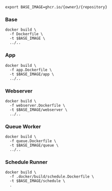 ```shell
export BASE_IMAGE=ghcr.io/{owner}/{repository}
```

### Base

```shell
docker build \
  -f Dockerfile \
  -t $BASE_IMAGE \
  ../..
```

### App

```shell
docker build \
  -f app.Dockerfile \
  -t $BASE_IMAGE/app \
  ../..
```

### Webserver

```shell
docker build \
  -f webserver.Dockerfile \
  -t $BASE_IMAGE/webserver \
  ../..
```

### Queue Worker

```shell
docker build \
  -f queue.Dockerfile \
  -t $BASE_IMAGE/queue \
  ../..
```

### Schedule Runner

```shell
docker build \
  -f .docker/build/schedule.Dockerfile \
  -t $BASE_IMAGE/schedule \
  .
```
